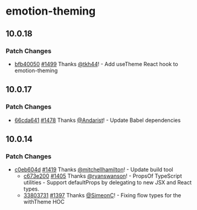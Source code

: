 # emotion-theming

## 10.0.18

### Patch Changes

- [bfb40050](https://github.com/emotion-js/emotion/commit/bfb400503d0d8d399e4e0051dc6e5eac40624b10) [#1499](https://github.com/emotion-js/emotion/pull/1499) Thanks [@tkh44](https://github.com/tkh44)! - Add useTheme React hook to emotion-theming

## 10.0.17

### Patch Changes

- [66cda641](https://github.com/emotion-js/emotion/commit/66cda64128631790b81e3c9df273a972358ea593) [#1478](https://github.com/emotion-js/emotion/pull/1478) Thanks [@Andarist](https://github.com/Andarist)! - Update Babel dependencies

## 10.0.14

### Patch Changes

- [c0eb604d](https://github.com/emotion-js/emotion/commit/c0eb604d) [#1419](https://github.com/emotion-js/emotion/pull/1419) Thanks [@mitchellhamilton](https://github.com/mitchellhamilton)! - Update build tool
  - [c673e200](https://github.com/emotion-js/emotion/commit/c673e200) [#1405](https://github.com/emotion-js/emotion/pull/1405) Thanks [@ryanswanson](https://github.com/ryanswanson)! - PropsOf<C> TypeScript utilities - Support defaultProps by delegating to new JSX and React types.
  - [33803731](https://github.com/emotion-js/emotion/commit/33803731) [#1397](https://github.com/emotion-js/emotion/pull/1397) Thanks [@SimeonC](https://github.com/SimeonC)! - Fixing flow types for the withTheme HOC
